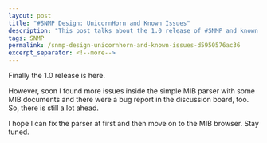 ```yaml
---
layout: post
title: "#SNMP Design: UnicornHorn and Known Issues"
description: "This post talks about the 1.0 release of #SNMP and known issues."
tags: SNMP
permalink: /snmp-design-unicornhorn-and-known-issues-d5950576ac36
excerpt_separator: <!--more-->
---
```

Finally the 1.0 release is here.

However, soon I found more issues inside the simple MIB parser with some MIB documents and there were a bug report in the discussion board, too. So, there is still a lot ahead.

I hope I can fix the parser at first and then move on to the MIB browser. Stay tuned.
<!--more-->
